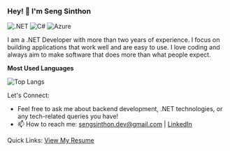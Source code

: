 ### Hey! 👋 I'm Seng Sinthon

![.NET](https://img.shields.io/badge/-.NET-512BD4?style=flat&logo=.net&logoColor=white) ![C#](https://img.shields.io/badge/-C%23-239120?style=flat&logo=c-sharp&logoColor=white) ![Azure](https://img.shields.io/badge/-Azure-0089D6?style=flat&logo=microsoft-azure&logoColor=white)

I am a .NET Developer with more than two years of experience. I focus on building applications that work well and are easy to use. I love coding and always aim to make software that does more than what people expect.


**Most Used Languages**

![Top Langs](https://github-readme-stats.vercel.app/api/top-langs/?username=xinthon\&layout=compact&theme=calm&hide_border=true&show_icons=true^&&hide_title=true)


Let's Connect:
- Feel free to ask me about backend development, .NET technologies, or any tech-related queries you have!
- 📫 How to reach me: sengsinthon.dev@gmail.com | [LinkedIn](https://www.linkedin.com/in/seng-sinthon-285905256/)

Quick Links: [View My Resume](https://www.sengsinthon.com/)
